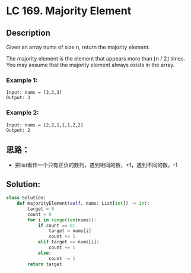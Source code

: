 

# LC 169. Majority Element

## Description
Given an array nums of size n, return the majority element.

The majority element is the element that appears more than ⌊n / 2⌋ times. You may assume that the majority element always exists in the array.

### Example 1:

```
Input: nums = [3,2,3]
Output: 3
```

### Example 2:

```
Input: nums = [2,2,1,1,1,2,2]
Output: 2
```

## 思路：
* 把list看作一个只有正负的数列，遇到相同的数，+1，遇到不同的数，-1

## Solution:

```py
class Solution:
    def majorityElement(self, nums: List[int]) -> int:
        target = 0
        count = 0
        for i in range(len(nums)):
            if count == 0:
                target = nums[i]
                count += 1
            elif target == nums[i]:
                count += 1
            else:
                count -= 1
        return target
```


